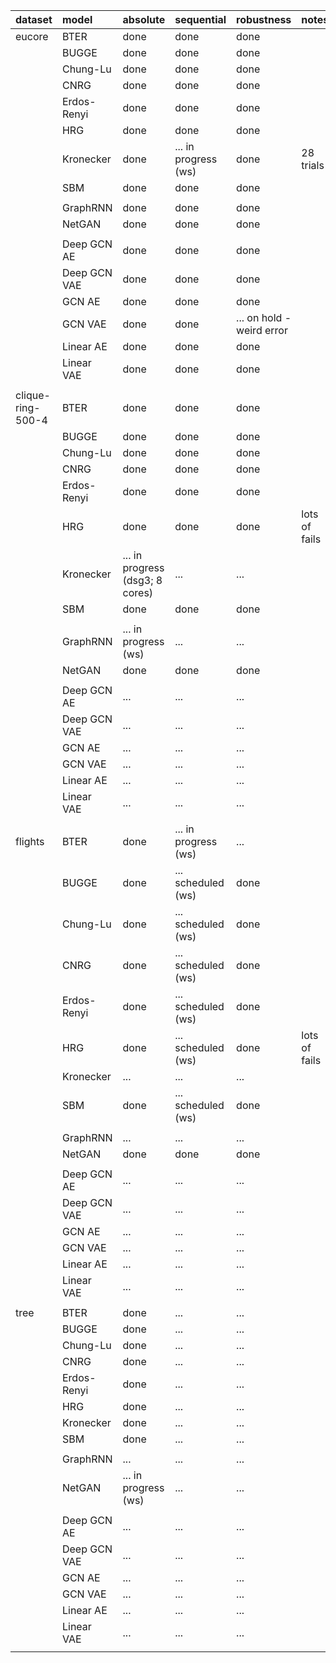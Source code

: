 |    dataset        |        model      |              absolute             |             sequential            |             robustness            |       notes       |
|:----------------- |:----------------- |:--------------------------------- |:--------------------------------- |:--------------------------------- |:----------------- |
| eucore            | BTER              | done                              | done                              | done                              |                   |
|      <i></i>      | BUGGE             | done                              | done                              | done                              |                   |
|      <i></i>      | Chung-Lu          | done                              | done                              | done                              |                   |
|      <i></i>      | CNRG              | done                              | done                              | done                              |                   |
|      <i></i>      | Erdos-Renyi       | done                              | done                              | done                              |                   |
|      <i></i>      | HRG               | done                              | done                              | done                              |                   |
|      <i></i>      | Kronecker         | done                              | ...  in progress (ws)             | done                              | 28 trials         |
|      <i></i>      | SBM               | done                              | done                              | done                              |                   |
|      <i></i>      |                   |                                   |                                   |                                   |                   |
|      <i></i>      | GraphRNN          | done                              | done                              | done                              |                   |
|      <i></i>      | NetGAN            | done                              | done                              | done                              |                   |
|      <i></i>      |                   |                                   |                                   |                                   |                   |
|      <i></i>      | Deep GCN AE       | done                              | done                              | done                              |                   |
|      <i></i>      | Deep GCN VAE      | done                              | done                              | done                              |                   |
|      <i></i>      | GCN AE            | done                              | done                              | done                              |                   |
|      <i></i>      | GCN VAE           | done                              | done                              | ...  on hold - weird error        |                   |
|      <i></i>      | Linear AE         | done                              | done                              | done                              |                   |
|      <i></i>      | Linear VAE        | done                              | done                              | done                              |                   |
|      <i></i>      |      <i></i>      |              <i></i>              |              <i></i>              |              <i></i>              |      <i></i>      |
| clique-ring-500-4 | BTER              | done                              | done                              | done                              |                   |
|      <i></i>      | BUGGE             | done                              | done                              | done                              |                   |
|      <i></i>      | Chung-Lu          | done                              | done                              | done                              |                   |
|      <i></i>      | CNRG              | done                              | done                              | done                              |                   |
|      <i></i>      | Erdos-Renyi       | done                              | done                              | done                              |                   |
|      <i></i>      | HRG               | done                              | done                              | done                              | lots of fails     |
|      <i></i>      | Kronecker         | ...  in progress (dsg3; 8 cores)  | ...                               | ...                               |                   |
|      <i></i>      | SBM               | done                              | done                              | done                              |                   |
|      <i></i>      |                   |                                   |                                   |                                   |                   |
|      <i></i>      | GraphRNN          | ...  in progress (ws)             | ...                               | ...                               |                   |
|      <i></i>      | NetGAN            | done                              | done                              | done                              |                   |
|      <i></i>      |                   |                                   |                                   |                                   |                   |
|      <i></i>      | Deep GCN AE       | ...                               | ...                               | ...                               |                   |
|      <i></i>      | Deep GCN VAE      | ...                               | ...                               | ...                               |                   |
|      <i></i>      | GCN AE            | ...                               | ...                               | ...                               |                   |
|      <i></i>      | GCN VAE           | ...                               | ...                               | ...                               |                   |
|      <i></i>      | Linear AE         | ...                               | ...                               | ...                               |                   |
|      <i></i>      | Linear VAE        | ...                               | ...                               | ...                               |                   |
|      <i></i>      |      <i></i>      |              <i></i>              |              <i></i>              |              <i></i>              |      <i></i>      |
| flights           | BTER              | done                              | ...  in progress (ws)             | ...                               |                   |
|      <i></i>      | BUGGE             | done                              | ...  scheduled (ws)               | done                              |                   |
|      <i></i>      | Chung-Lu          | done                              | ...  scheduled (ws)               | done                              |                   |
|      <i></i>      | CNRG              | done                              | ...  scheduled (ws)               | done                              |                   |
|      <i></i>      | Erdos-Renyi       | done                              | ...  scheduled (ws)               | done                              |                   |
|      <i></i>      | HRG               | done                              | ...  scheduled (ws)               | done                              | lots of fails     |
|      <i></i>      | Kronecker         | ...                               | ...                               | ...                               |                   |
|      <i></i>      | SBM               | done                              | ...  scheduled (ws)               | done                              |                   |
|      <i></i>      |                   |                                   |                                   |                                   |                   |
|      <i></i>      | GraphRNN          | ...                               | ...                               | ...                               |                   |
|      <i></i>      | NetGAN            | done                              | done                              | done                              |                   |
|      <i></i>      |                   |                                   |                                   |                                   |                   |
|      <i></i>      | Deep GCN AE       | ...                               | ...                               | ...                               |                   |
|      <i></i>      | Deep GCN VAE      | ...                               | ...                               | ...                               |                   |
|      <i></i>      | GCN AE            | ...                               | ...                               | ...                               |                   |
|      <i></i>      | GCN VAE           | ...                               | ...                               | ...                               |                   |
|      <i></i>      | Linear AE         | ...                               | ...                               | ...                               |                   |
|      <i></i>      | Linear VAE        | ...                               | ...                               | ...                               |                   |
|      <i></i>      |      <i></i>      |              <i></i>              |              <i></i>              |              <i></i>              |      <i></i>      |
| tree              | BTER              | done                              | ...                               | ...                               |                   |
|      <i></i>      | BUGGE             | done                              | ...                               | ...                               |                   |
|      <i></i>      | Chung-Lu          | done                              | ...                               | ...                               |                   |
|      <i></i>      | CNRG              | done                              | ...                               | ...                               |                   |
|      <i></i>      | Erdos-Renyi       | done                              | ...                               | ...                               |                   |
|      <i></i>      | HRG               | done                              | ...                               | ...                               |                   |
|      <i></i>      | Kronecker         | done                              | ...                               | ...                               |                   |
|      <i></i>      | SBM               | done                              | ...                               | ...                               |                   |
|      <i></i>      |                   |                                   |                                   |                                   |                   |
|      <i></i>      | GraphRNN          | ...                               | ...                               | ...                               |                   |
|      <i></i>      | NetGAN            | ...  in progress (ws)             | ...                               | ...                               |                   |
|      <i></i>      |                   |                                   |                                   |                                   |                   |
|      <i></i>      | Deep GCN AE       | ...                               | ...                               | ...                               |                   |
|      <i></i>      | Deep GCN VAE      | ...                               | ...                               | ...                               |                   |
|      <i></i>      | GCN AE            | ...                               | ...                               | ...                               |                   |
|      <i></i>      | GCN VAE           | ...                               | ...                               | ...                               |                   |
|      <i></i>      | Linear AE         | ...                               | ...                               | ...                               |                   |
|      <i></i>      | Linear VAE        | ...                               | ...                               | ...                               |                   |
|      <i></i>      |      <i></i>      |              <i></i>              |              <i></i>              |              <i></i>              |      <i></i>      |
